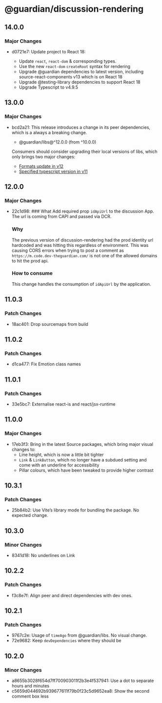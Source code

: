 # @guardian/discussion-rendering

## 14.0.0

### Major Changes

- d0721e7: Update project to React 18:

  - Update `react`, `react-dom` & corresponding types.
  - Use the new `react-dom` `createRoot` syntax for rendering
  - Upgrade @guardian dependencies to latest version, including source-react-components v13 which is on React 18
  - Upgrade @testing-library dependencies to support React 18
  - Upgrade Typescript to v4.9.5

## 13.0.0

### Major Changes

- bcd2a21: This release introduces a change in its peer dependencies, which is a always a
  breaking change.

  - @guardian/libs@^12.0.0 (from ^10.0.0)

  Consumers should consider upgrading their local versions of libs, which only
  brings two major changes:

  - [Formats update in v12](https://github.com/guardian/csnx/blob/main/libs/%40guardian/libs/CHANGELOG.md#1200)
  - [Specified typescript version in v11](https://github.com/guardian/csnx/blob/main/libs/%40guardian/libs/CHANGELOG.md#1100)

## 12.0.0

### Major Changes

- 22c1d98: ### What
  Add required prop `idApiUrl` to the discussion App. The url is coming from CAPI and passed via DCR.

  ### Why

  The previous version of discussion-rendering had the prod identity url hardcoded and was hitting this regardless of environment. This was causing CORS errors when trying to post a comment as `https://m.code.dev-theguardian.com/` is not one of the allowed domains to hit the prod api.

  ### How to consume

  This change handles the consumption of `idApiUrl` by the application.

## 11.0.3

### Patch Changes

- 18ac401: Drop sourcemaps from build

## 11.0.2

### Patch Changes

- d1ca477: Fix Emotion class names

## 11.0.1

### Patch Changes

- 33e5bc7: Externalise react-is and react/jsx-runtime

## 11.0.0

### Major Changes

- 17eb3f3: Bring in the latest Source packages, which bring major visual changes to:
  - Line height, which is now a little bit tighter
  - `Link` & `LinkButton`, which no longer have a subdued setting and come with
    an underline for accessibility
  - Pillar colours, which have been tweaked to provide higher contrast

## 10.3.1

### Patch Changes

- 25b84b2: Use Vite’s library mode for bundling the package. No expected change.

## 10.3.0

### Minor Changes

- 8341d18: No underlines on Link

## 10.2.2

### Patch Changes

- f3c8e7f: Align peer and direct dependencies with dev ones.

## 10.2.1

### Patch Changes

- 9767c2e: Usage of `timeAgo` from @guardian/libs. No visual change.
- 72e9682: Keep `devDependencies` where they should be

## 10.2.0

### Minor Changes

- a8655b3028f654d7ff700903011f2b3e4f537941: Use a dot to separate hours and minutes
- c5659d044692b939677611f79b0f23c5d9652ea8: Show the second comment box less
